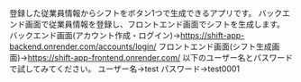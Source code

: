 登録した従業員情報からシフトをボタン1つで生成できるアプリです。
バックエンド画面で従業員情報を登録し、フロントエンド画面でシフトを生成します。
バックエンド画面(アカウント作成・ログイン)→https://shift-app-backend.onrender.com/accounts/login/
フロントエンド画面(シフト生成画面)→https://shift-app-frontend.onrender.com/
以下のユーザー名とパスワードで試してみてください。
ユーザー名→test
パスワード→test0001
